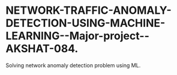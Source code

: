 # NETWORK-TRAFFIC-ANOMALY-DETECTION-USING-MACHINE-LEARNING--Major-project--AKSHAT-084.
Solving network anomaly detection problem using ML.
